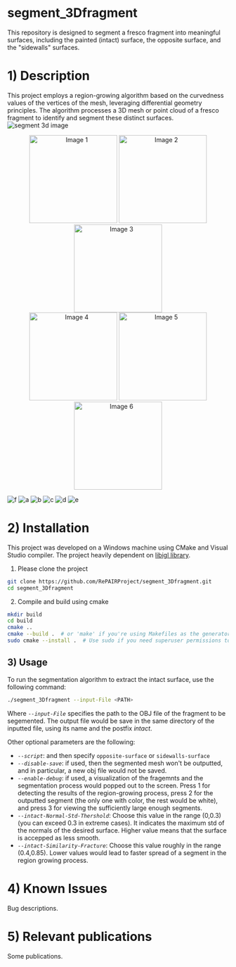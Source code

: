 ﻿# segment_3Dfragment
This repository is designed to segment a fresco fragment into meaningful surfaces, including the painted (intact) surface, the opposite surface, and the "sidewalls" surfaces.

# 1) Description
This project employs a region-growing algorithm based on the curvedness values of the vertices of the mesh, leveraging differential geometry principles. The algorithm processes a 3D mesh or point cloud of a fresco fragment to identify and segment these distinct surfaces.
![segment 3d image](https://github.com/RePAIRProject/segment_3Dfragment/assets/38216201/12d2f3de-a32d-4a13-9525-05a692779ffb)


<p align="center">
  <img src="[path/to/image1.png](https://github.com/RePAIRProject/segment_3Dfragment/assets/38216201/93f4f15e-7f9a-48a3-a3bc-156218827b56)" alt="Image 1" width="200"/>
  <img src="[path/to/image2.png](https://github.com/RePAIRProject/segment_3Dfragment/assets/38216201/91f915f2-b4d7-4354-89fd-54288aaf7160)" alt="Image 2" width="200"/>
  <img src="[path/to/image3.png](https://github.com/RePAIRProject/segment_3Dfragment/assets/38216201/3016e85b-c573-47ac-8f0a-082ac7766a43)" alt="Image 3" width="200"/>
  <br/>
  <img src="[path/to/image4.png](https://github.com/RePAIRProject/segment_3Dfragment/assets/38216201/10d75203-1feb-4d02-878c-f2d3c9a8deea)" alt="Image 4" width="200"/>
  <img src="[path/to/image5.png](https://github.com/RePAIRProject/segment_3Dfragment/assets/38216201/615b730f-3459-4917-8d58-1f11a1844c7d)" alt="Image 5" width="200"/>
  <img src="[path/to/image6.png](https://github.com/RePAIRProject/segment_3Dfragment/assets/38216201/add615cc-bf9d-4315-8628-c1f4505f3ade)" alt="Image 6" width="200"/>
</p>

![f](https://github.com/RePAIRProject/segment_3Dfragment/assets/38216201/93f4f15e-7f9a-48a3-a3bc-156218827b56)
![a](https://github.com/RePAIRProject/segment_3Dfragment/assets/38216201/91f915f2-b4d7-4354-89fd-54288aaf7160)
![b](https://github.com/RePAIRProject/segment_3Dfragment/assets/38216201/3016e85b-c573-47ac-8f0a-082ac7766a43)
![c](https://github.com/RePAIRProject/segment_3Dfragment/assets/38216201/10d75203-1feb-4d02-878c-f2d3c9a8deea)
![d](https://github.com/RePAIRProject/segment_3Dfragment/assets/38216201/615b730f-3459-4917-8d58-1f11a1844c7d)
![e](https://github.com/RePAIRProject/segment_3Dfragment/assets/38216201/add615cc-bf9d-4315-8628-c1f4505f3ade)


# 2) Installation
This project was developed on a Windows machine using CMake and Visual Studio compiler. The project heavily dependent on [libigl library](https://github.com/libigl/libigl).

1. Please clone the project 
```bash
git clone https://github.com/RePAIRProject/segment_3Dfragment.git
cd segment_3Dfragment
```
2. Compile and build using cmake
```bash
mkdir build
cd build
cmake ..
cmake --build .  # or 'make' if you're using Makefiles as the generator
sudo cmake --install .  # Use sudo if you need superuser permissions to install
```


## 3) Usage
To run the segmentation algorithm to extract the intact surface, use the following command:
```bash
./segment_3Dfragment --input-File <PATH>
```
Where *`--input-File`* specifies the path to the OBJ file of the fragment to be segemented. 
The output file would be save in the same directory of the inputted file, using its name and the postfix *intact*.

Other optional parameters are the following:
- *`--script`*: and then specify `opposite-surface` or `sidewalls-surface`
- *`--disable-save`*: if used, then the segmented mesh won't be outputted, and in particular, a new obj file would not be saved.
- *`--enable-debug`*: if used, a visualization of the fragemnts and the segmentation process would popped out to the screen. Press 1 for detecting the results of the region-growing process, press 2 for the outputted segment (the only one with color, the rest would be white), and press 3 for viewing the sufficiently large enough segments.
- *`--intact-Normal-Std-Thershold`*: Choose this value in the range (0,0.3) (you can exceed 0.3 in extreme cases). It indicates the maximum std of the normals of the desired surface. Higher value means that the surface is accepped as less smooth.
- *`--intact-Similarity-Fracture`*: Choose this value roughly in the range (0.4,0.85). Lower values would lead to faster spread of a segment in the region growing process. 


# 4) Known Issues
Bug descriptions.

# 5) Relevant publications
Some publications.

